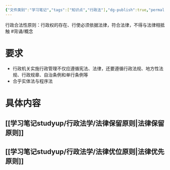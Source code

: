 ```yaml
---
{"文件类别":"学习笔记","tags":["知识点","行政法"],"dg-publish":true,"permalink":"/学习笔记studyup/行政法学/行政合法性原则/","dgPassFrontmatter":true,"created":"2024-09-26T14:50:40.102+08:00","updated":"2024-11-07T14:22:03.882+08:00"}
---
```


行政合法性原则：行政权的存在、行使必须依据法律，符合法律，不得与法律相抵触 #背诵/概念 

# 要求
- 行政机关实施行政管理不仅应遵循宪法、法律，还要遵循行政法规、地方性法规、行政规章、自治条例和单行条例等
- 合乎实体法与程序法
# 具体内容
## [[学习笔记studyup/行政法学/法律保留原则\|法律保留原则]]
## [[学习笔记studyup/行政法学/法律优位原则\|法律优先原则]]

